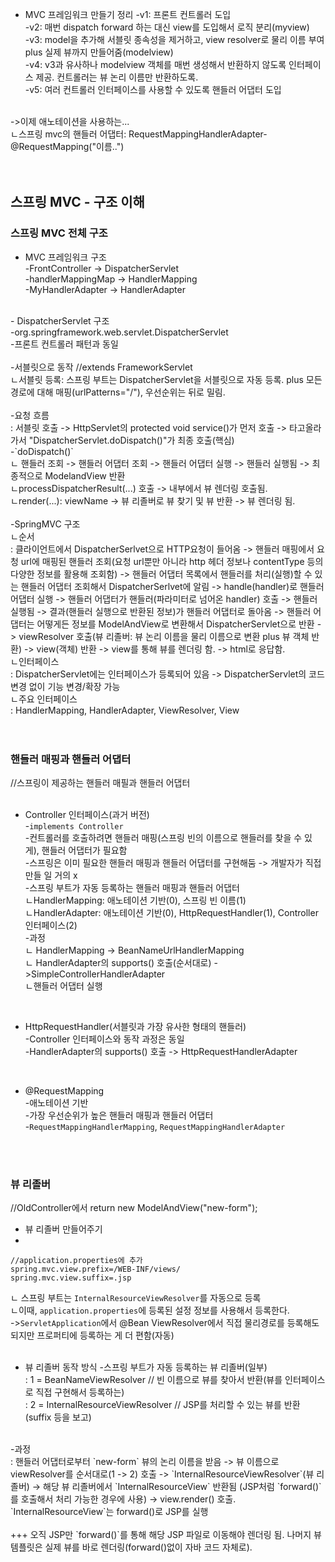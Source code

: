 - MVC 프레임워크 만들기 정리
-v1: 프론트 컨트롤러 도입 <br/>
-v2: 매번 dispatch forward 하는 대신  view를 도입해서 로직 분리(myview) <br/>
-v3: model을 추가해 서블릿 종속성을 제거하고, view resolver로 물리 이름 부여 plus 실제 뷰까지 만들어줌(modelview) <br/>
-v4: v3과 유사하나 modelview 객체를 매번 생성해서 반환하지 않도록 인터페이스 제공. 컨트롤러는 뷰 논리 이름만 반환하도록. <br/>
-v5: 여러 컨트롤러 인터페이스를 사용할 수 있도록 핸들러 어댑터 도입 <br/>
 <br/>
->이제 애노테이션을 사용하는...  <br/>
ㄴ스프링 mvc의 핸들러 어댑터: RequestMappingHandlerAdapter-@RequestMapping("이름..") <br/>
 <br/>
 <br/>
 
## 스프링 MVC - 구조 이해

### 스프링 MVC 전체 구조

- MVC 프레임워크 구조 <br/>
-FrontController -> DispatcherServlet <br/>
-handlerMappingMap -> HandlerMapping <br/>
-MyHandlerAdapter -> HandlerAdapter <br/>
 <br/>
- DispatcherServlet 구조 <br/>
-org.springframework.web.servlet.DispatcherServlet <br/>
-프론트 컨트롤러 패턴과 동일<br/>
 <br/>
-서블릿으로 동작 //extends FrameworkServlet <br/>
ㄴ서블릿 등록: 스프링 부트는 DispatcherServlet을 서블릿으로 자동 등록. plus 모든 경로에 대해 매핑(urlPatterns="/"), 우선순위는 뒤로 밀림. <br/>
 <br/>
-요청 흐름 <br/>
: 서블릿 호출 -> HttpServlet의 protected void service()가 먼저 호출 -> 타고올라가서 "DispatcherServlet.doDispatch()"가 최종 호출(핵심) <br/>
-`doDispatch()` <br/>
ㄴ 핸들러 조회 -> 핸들러 어댑터 조회 -> 핸들러 어댑터 실행 -> 핸들러 실행됨 -> 최종적으로 ModelandView 반환 <br/>
ㄴprocessDispatcherResult(...) 호출 -> 내부에서 뷰 렌더링 호출됨. <br/>
ㄴrender(...): viewName -> 뷰 리졸버로 뷰 찾기 및 뷰 반환 -> 뷰 렌더링 됨. <br/>
 <br/>
-SpringMVC 구조 <br/>
ㄴ순서 <br/>
: 클라이언트에서 DispatcherSerlvet으로 HTTP요청이 들어옴 -> 핸들러 매핑에서 요청 url에 매핑된 핸들러 조회(요청 url뿐만 아니라 http 헤더 정보나 contentType 등의 다양한 정보를 활용해 조회함) -> 핸들러 어댑터 목록에서 핸들러를 처리(실행)할 수 있는 핸들러 어댑터 조회해서 DispatcherSerlvet에 알림 -> handle(handler)로 핸들러 어댑터 실행 -> 핸들러 어댑터가 핸들러(파라미터로 넘어온 handler) 호출 -> 핸들러 실행됨 -> 결과(핸들러 실행으로 반환된 정보)가 핸들러 어댑터로 돌아옴 -> 핸들러 어댑터는 어떻게든 정보를 ModelAndView로 변환해서 DispatcherServlet으로 반환 -> viewResolver 호출(뷰 리졸버: 뷰 논리 이름을 물리 이름으로 변환 plus 뷰 객체 반환) -> view(객체) 반환 -> view를 통해 뷰를 렌더링 함. -> html로 응답함.  <br/>
ㄴ인터페이스 <br/>
: DispatcherServlet에는 인터페이스가 등록되어 있음 -> DispatcherServlet의 코드 변경 없이 기능 변경/확장 가능 <br/>
ㄴ주요 인터페이스 <br/>
: HandlerMapping, HandlerAdapter, ViewResolver, View <br/>
 <br/>
 <br/>
 
### 핸들러 매핑과 핸들러 어댑터
//스프링이 제공하는 핸들러 매필과 핸들러 어댑터 <br/>
 <br/>
 
- Controller 인터페이스(과거 버전)  <br/>
-`implements Controller` <br/>
-컨트롤러를 호출하려면 핸들러 매핑(스프링 빈의 이름으로 핸들러를 찾을 수 있게), 핸들러 어댑터가 필요함 <br/>
-스프링은 이미 필요한 핸들러 매핑과 핸들러 어댑터를 구현해둠 -> 개발자가 직접 만들 일 거의 x <br/>
-스프링 부트가 자동 등록하는 핸들러 매핑과 핸들러 어댑터 <br/>
ㄴHandlerMapping: 애노테이션 기반(0), 스프링 빈 이름(1) <br/>
ㄴHandlerAdapter: 애노테이션 기반(0), HttpRequestHandler(1), Controller 인터페이스(2) <br/>
-과정 <br/>
ㄴ HandlerMapping -> BeanNameUrlHandlerMapping <br/>
ㄴ HandlerAdapter의 supports() 호출(순서대로) ->SimpleControllerHandlerAdapter <br/>
ㄴ핸들러 어댑터 실행 <br/>
 <br/>
 
- HttpRequestHandler(서블릿과 가장 유사한 형태의 핸들러) <br/>
-Controller 인터페이스와 동작 과정은 동일 <br/>
-HandlerAdapter의 supports() 호출 -> HttpRequestHandlerAdapter <br/>
 <br/>
 
- @RequestMapping <br/>
-애노테이션 기반 <br/>
-가장 우선순위가 높은 핸들러 매핑과 핸들러 어댑터 <br/>
-`RequestMappingHandlerMapping`, `RequestMappingHandlerAdapter` <br/>
 <br/>
 <br/>

### 뷰 리졸버

//OldController에서 return new ModelAndView("new-form"); <br/>
- 뷰 리졸버 만들어주기 <br/>
- 
```
//application.properties에 추가
spring.mvc.view.prefix=/WEB-INF/views/
spring.mvc.view.suffix=.jsp
```
ㄴ 스프링 부트는 `InternalResourceViewResolver`를 자동으로 등록 <br/>
ㄴ이때, `application.properties`에 등록된 설정 정보를 사용해서 등록한다. <br/>
->`ServletApplication`에서 @Bean ViewResolver에서 직접 물리경로를 등록해도 되지만 프로퍼티에 등록하는 게 더 편함(자동) <br/>
 <br/>
 
- 뷰 리졸버 동작 방식
-스프링 부트가 자동 등록하는 뷰 리졸버(일부) <br/>
: 1 = BeanNameViewResolver // 빈 이름으로 뷰를 찾아서 반환(뷰를 인터페이스로 직접 구현해서 등록하는) <br/>
: 2 = InternalResourceViewResolver // JSP를 처리할 수 있는 뷰를 반환(suffix 등을 보고)  <br/>
 <br/>
-과정 <br/>
: 핸들러 어댑터로부터 `new-form` 뷰의 논리 이름을 받음 -> 뷰 이름으로 viewResolver를 순서대로(1 -> 2) 호출 -> `InternalResourceViewResolver`(뷰 리졸버) -> 해당 뷰 리졸버에서 `InternalResourceView` 반환됨 (JSP처럼 `forward()`를 호출해서 처리 가능한 경우에 사용) -> view.render() 호출. `InternalResourceView`는 forward()로 JSP를 실행 <br/>
 <br/>
+++ 오직 JSP만 `forward()`를 통해 해당 JSP 파일로 이동해야 렌더링 됨. 나머지 뷰 템플릿은 실제 뷰를 바로 렌더링(forward()없이 자바 코드 자체로). <br/>
 <br/>
  <br/>
  
